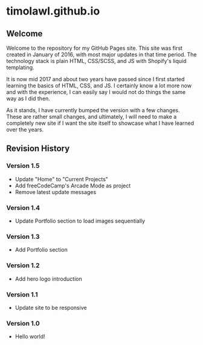 # timolawl.github.io

## Welcome
Welcome to the repository for my GitHub Pages site. This site was first created in January of 2016, with most major updates in that time period. The technology stack is plain HTML, CSS/SCSS, and JS with Shopify's liquid templating.

It is now mid 2017 and about two years have passed since I first started learning the basics of HTML, CSS, and JS. I certainly know a lot more now and with the experience, I can easily say I would not do things the same way as I did then.

As it stands, I have currently bumped the version with a few changes. These are rather small changes, and ultimately, I will need to make a completely new site if I want the site itself to showcase what I have learned over the years.

## Revision History
### Version 1.5
  - Update "Home" to "Current Projects"
  - Add freeCodeCamp's Arcade Mode as project
  - Remove latest update messages

### Version 1.4
  - Update Portfolio section to load images sequentially

### Version 1.3
  - Add Portfolio section

### Version 1.2
  - Add hero logo introduction

### Version 1.1
  - Update site to be responsive

### Version 1.0
  - Hello world!
